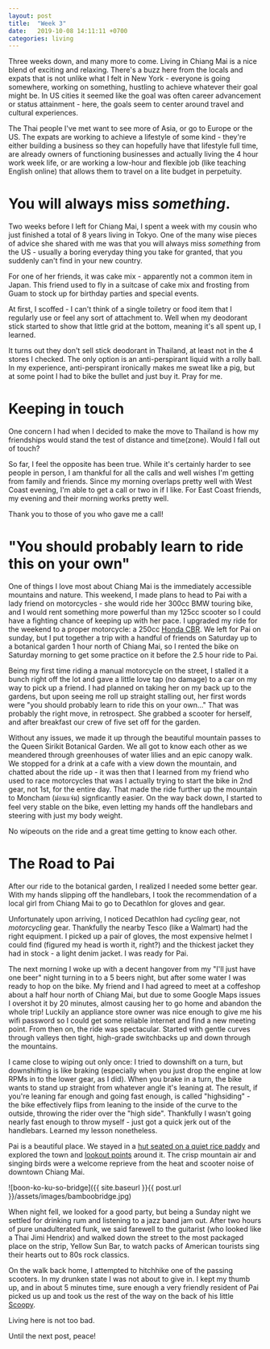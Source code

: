 ```yaml
---
layout: post
title:  "Week 3"
date:   2019-10-08 14:11:11 +0700
categories: living
---
```

Three weeks down, and many more to come. Living in Chiang Mai is a nice blend of exciting and relaxing. There's a buzz here from the locals and expats that is not unlike what I felt in New York - everyone is going somewhere, working on something, hustling to achieve whatever their goal might be. In US cities it seemed like the goal was often career advancement or status attainment - here, the goals seem to center around travel and cultural experiences. 

The Thai people I've met want to see more of Asia, or go to Europe or the US. The expats are working to achieve a lifestyle of some kind - they're either building a business so they can hopefully have that lifestyle full time, are already owners of functioning businesses and actually living the 4 hour work week life, or are working a low-hour and flexible job (like teaching English online) that allows them to travel on a lite budget in perpetuity. 

You will always miss _something_.
======
Two weeks before I left for Chiang Mai, I spent a week with my cousin who just finished a total of 8 years living in Tokyo. One of the many wise pieces of advice she shared with me was that you will always miss _something_ from the US - usually a boring everyday thing you take for granted, that you suddenly can't find in your new country. 

For one of her friends, it was cake mix - apparently not a common item in Japan. This friend used to fly in a suitcase of cake mix and frosting from Guam to stock up for birthday parties and special events. 

At first, I scoffed - I can't think of a single toiletry or food item that I regularly use or feel any sort of attachment to. Well when my deodorant stick started to show that little grid at the bottom, meaning it's all spent up, I learned. 

It turns out they don't sell stick deodorant in Thailand, at least not in the 4 stores I checked. The only option is an anti-perspirant liquid with a rolly ball. In my experience, anti-perspirant ironically makes me sweat like a pig, but at some point I had to bike the bullet and just buy it. Pray for me. 

Keeping in touch
======
One concern I had when I decided to make the move to Thailand is how my friendships would stand the test of distance and time(zone). Would I fall out of touch? 

So far, I feel the opposite has been true. While it's certainly harder to see people in person, I am thankful for all the calls and well wishes I'm getting from family and friends. Since my morning overlaps pretty well with West Coast evening, I'm able to get a call or two in if I like. For East Coast friends, my evening and their morning works pretty well. 

Thank you to those of you who gave me a call!

"You should probably learn to ride this on your own"
======
One of things I love most about Chiang Mai is the immediately accessible mountains and nature. This weekend, I made plans to head to Pai with a lady friend on motorcycles - she would ride her 300cc BMW touring bike, and I would rent something more powerful than my 125cc scooter so I could have a fighting chance of keeping up with her pace. I upgraded my ride for the weekend to a proper motorcycle: a 250cc [Honda CBR][cbr]. We left for Pai on sunday, but I put together a trip with a handful of friends on Saturday up to a botanical garden 1 hour north of Chiang Mai, so I rented the bike on Saturday morning to get some practice on it before the 2.5 hour ride to Pai. 

Being my first time riding a manual motorcycle on the street, I stalled it a bunch right off the lot and gave a little love tap (no damage) to a car on my way to pick up a friend. I had planned on taking her on my back up to the gardens, but upon seeing me roll up straight stalling out, her first words were "you should probably learn to ride this on your own..." That was probably the right move, in retrospect. She grabbed a scooter for herself, and after breakfast our crew of five set off for the garden.

Without any issues, we made it up through the beautiful mountain passes to the Queen Sirikit Botanical Garden. We all got to know each other as we meandered through greenhouses of water lilies and an epic canopy walk. We stopped for a drink at a cafe with a view down the mountain, and chatted about the ride up - it was then that I learned from my friend who used to race motorcycles that was I actually trying to start the bike in 2nd gear, not 1st, for the entire day. That made the ride further up the mountain to Moncham (ม่อนแจ่ม) signficantly easier. On the way back down, I started to feel very stable on the bike, even letting my hands off the handlebars and steering with just my body weight. 

No wipeouts on the ride and a great time getting to know each other.

The Road to Pai
======
After our ride to the botanical garden, I realized I needed some better gear. With my hands slipping off the handlebars, I took the recommendation of a local girl from Chiang Mai to go to Decathlon for gloves and gear. 

Unfortunately upon arriving, I noticed Decathlon had _cycling_ gear, not _motorcycling_ gear. Thankfully the nearby Tesco (like a Walmart) had the right equipment. I picked up a pair of gloves, the most expensive helmet I could find (figured my head is worth it, right?) and the thickest jacket they had in stock - a light denim jacket. I was ready for Pai. 

The next morning I woke up with a decent hangover from my "I'll just have one beer" night turning in to a 5 beers night, but after some water I was ready to hop on the bike. My friend and I had agreed to meet at a coffeshop about a half hour north of Chiang Mai, but due to some Google Maps issues I overshot it by 20 minutes, almost causing her to go home and abandon the whole trip! Luckily an appliance store owner was nice enough to give me his wifi password so I could get some reliable internet and find a new meeting point. From then on, the ride was spectacular. Started with gentle curves through valleys then tight, high-grade switchbacks up and down through the mountains. 

I came close to wiping out only once: I tried to downshift on a turn, but downshifting is like braking (especially when you just drop the engine at low RPMs in to the lower gear, as I did). When you brake in a turn, the bike wants to stand up straight from whatever angle it's leaning at. The result, if you're leaning far enough and going fast enough, is called "highsiding" - the bike effectively flips from leaning to the inside of the curve to the outside, throwing the rider over the "high side". Thankfully I wasn't going nearly fast enough to throw myself - just got a quick jerk out of the handlebars. Learned my lesson nonetheless. 

Pai is a beautiful place. We stayed in a [hut seated on a quiet rice paddy][pkn] and explored the town and [lookout points][yun-lai] around it. The crisp mountain air and singing birds were a welcome reprieve from the heat and scooter noise of downtown Chiang Mai. 

![boon-ko-ku-so-bridge]({{ site.baseurl }}{{ post.url }}/assets/images/bamboobridge.jpg)

When night fell, we looked for a good party, but being a Sunday night we settled for drinking rum and listening to a jazz band jam out. After two hours of pure unadulterated funk, we said farewell to the guitarist (who looked like a Thai Jimi Hendrix) and walked down the street to the most packaged place on the strip, Yellow Sun Bar, to watch packs of American tourists sing their hearts out to 80s rock classics. 

On the walk back home, I attempted to hitchhike one of the passing scooters. In my drunken state I was not about to give in. I kept my thumb up, and in about 5 minutes time, sure enough a very friendly resident of Pai picked us up and took us the rest of the way on the back of his little [Scoopy][scoopy]. 

Living here is not too bad. 

Until the next post, peace!

[cbr]:https://imgur.com/a/NluxIEy
[pkn]:https://www.booking.com/hotel/th/pai-klang-na.en-gb.html
[yun-lai]:https://imgur.com/vjuKiT4
[scoopy]:http://bachhoa24.com/images/classifieds/2010/10/23/1287811799_ec26ade9.jpg